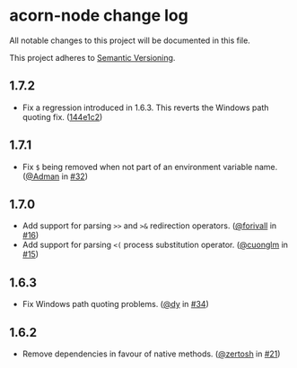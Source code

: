 # acorn-node change log

All notable changes to this project will be documented in this file.

This project adheres to [Semantic Versioning](http://semver.org/).

## 1.7.2

* Fix a regression introduced in 1.6.3. This reverts the Windows path quoting
  fix. ([144e1c2](https://github.com/substack/node-shell-quote/commit/144e1c20cd57549a414c827fb3032e60b7b8721c))

## 1.7.1

* Fix `$` being removed when not part of an environment variable name. ([@Adman](https://github.com/Admin)
  in [#32](https://github.com/substack/node-shell-quote/pull/32))

## 1.7.0

* Add support for parsing `>>` and `>&` redirection operators. ([@forivall](https://github.com/forivall)
  in [#16](https://github.com/substack/node-shell-quote/pull/16))
* Add support for parsing `<(` process substitution operator. ([@cuonglm](https://github.com/cuonglm)
  in [#15](https://github.com/substack/node-shell-quote/pull/15))

## 1.6.3

* Fix Windows path quoting problems. ([@dy](https://github.com/dy)
  in [#34](https://github.com/substack/node-shell-quote/pull/34))

## 1.6.2

* Remove dependencies in favour of native methods. ([@zertosh](https://github.com/zertosh)
  in [#21](https://github.com/substack/node-shell-quote/pull/21))
